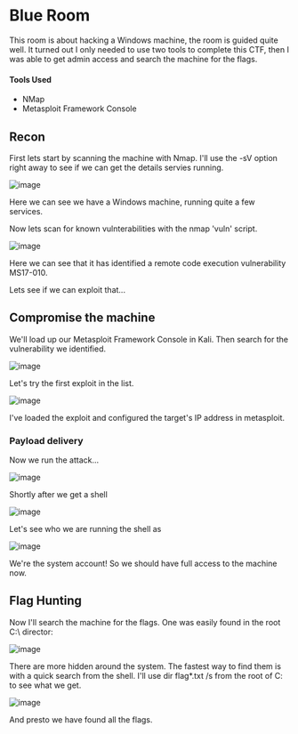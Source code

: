 
# Blue Room #

This room is about hacking a Windows machine, the room is guided quite well.
It turned out I only needed to use two tools to complete this CTF, then I was able to get admin access and search the machine for the flags.

#### Tools Used ####
- NMap
- Metasploit Framework Console


## Recon ##

First lets start by scanning the machine with Nmap.
I'll use the -sV option right away to see if we can get the details servies running.

![image](https://user-images.githubusercontent.com/60744763/123351971-adf68f80-d5a1-11eb-9fe0-b748301caab5.png)

Here we can see we have a Windows machine, running quite a few services.

Now lets scan for known vulnterabilities with the nmap 'vuln' script.

![image](https://user-images.githubusercontent.com/60744763/123352013-c8306d80-d5a1-11eb-88f3-7e9ee9edc6ec.png)

Here we can see that it has identified a remote code execution vulnerability MS17-010.

Lets see if we can exploit that...

## Compromise the machine ##

We'll load up our Metasploit Framework Console in Kali.
Then search for the vulnerability we identified.

![image](https://user-images.githubusercontent.com/60744763/123352146-0af24580-d5a2-11eb-9cbf-c686a34f9382.png)

Let's try the first exploit in the list.

![image](https://user-images.githubusercontent.com/60744763/123352197-278e7d80-d5a2-11eb-90b4-d2073af7cabd.png)

I've loaded the exploit and configured the target's IP address in metasploit.

### Payload delivery ###

Now we run the attack...

![image](https://user-images.githubusercontent.com/60744763/123352250-3ecd6b00-d5a2-11eb-9b2b-64c3b13c1268.png)


Shortly after we get a shell

![image](https://user-images.githubusercontent.com/60744763/123352270-4e4cb400-d5a2-11eb-9e44-60ea50c4e33b.png)

Let's see who we are running the shell as

![image](https://user-images.githubusercontent.com/60744763/123352292-57d61c00-d5a2-11eb-9e1e-5b741d7aa91a.png)

We're the system account! So we should have full access to the machine now.

## Flag Hunting ##

Now I'll search the machine for the flags.
One was easily found in the root C:\ director:

![image](https://user-images.githubusercontent.com/60744763/123352369-7b00cb80-d5a2-11eb-9b35-438a208b0eb9.png)

There are more hidden around the system.
The fastest way to find them is with a quick search from the shell.
I'll use dir flag*.txt /s from the root of C: to see what we get.

![image](https://user-images.githubusercontent.com/60744763/123352429-979d0380-d5a2-11eb-8aef-253ead294f4f.png)

And presto we have found all the flags.



